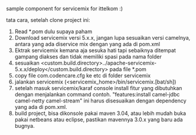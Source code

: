 sample component for servicemix
for ittelkom :)

tata cara, setelah clone project ini:<br/>
1. Read *.pom dulu supaya paham<br/>
2. Download servicemix versi 5.x.x, jangan lupa sesuaikan versi camelnya, antara yang ada diservice mix dengan yang ada di pom.xml<br/>
3. Ektrak servicemix kemana aja sesuka hati tapi sebaiknya ditempat gampang diakses dan tidak memiliki spasi pada nama folder<br/>
4. sesuaikan  <custom.build.directory>../apache-servicemix-5.x.x/deploy</custom.build.directory> pada file *.pom<br/>
5. copy file com.codencare.cfg ke etc di folder servicemix<br/>
6. jalankan servicemix (<servicemix_home>/bin/servicemix.[bat/sh])<br/>
7. setelah masuk servicemix/karaf console install fitur yang dibutuhkan dengan menjalankan command contoh.
   "features:install  camel-jdbc camel-netty camel-stream"
   ini harus disesuaikan dengan dependency yang ada di pom.xml.<br/>
8. build project, bisa dikonsole pakai maven 3.04, atau lebih mudah buka pakai netbeans atau eclipse, pastikan mavennya 3.0.x yang baru ada bugnya.<br/>